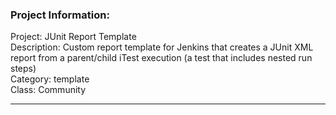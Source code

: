 ### Project Information:
Project: JUnit Report Template  
Description: Custom report template for Jenkins that creates a JUnit XML report from a parent/child iTest execution (a test that includes nested run steps)   
Category: template  
Class: Community  
  
  

 ----